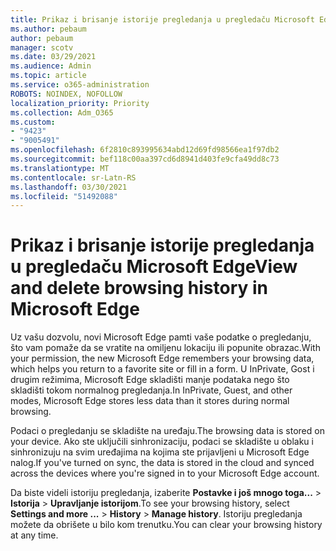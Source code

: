 ```yaml
---
title: Prikaz i brisanje istorije pregledanja u pregledaču Microsoft Edge
ms.author: pebaum
author: pebaum
manager: scotv
ms.date: 03/29/2021
ms.audience: Admin
ms.topic: article
ms.service: o365-administration
ROBOTS: NOINDEX, NOFOLLOW
localization_priority: Priority
ms.collection: Adm_O365
ms.custom:
- "9423"
- "9005491"
ms.openlocfilehash: 6f2810c893995634abd12d69fd98566ea1f97db2
ms.sourcegitcommit: bef118c00aa397cd6d8941d403fe9cfa49dd8c73
ms.translationtype: MT
ms.contentlocale: sr-Latn-RS
ms.lasthandoff: 03/30/2021
ms.locfileid: "51492088"
---
```

# <a name="view-and-delete-browsing-history-in-microsoft-edge"></a><span data-ttu-id="41d1f-102">Prikaz i brisanje istorije pregledanja u pregledaču Microsoft Edge</span><span class="sxs-lookup"><span data-stu-id="41d1f-102">View and delete browsing history in Microsoft Edge</span></span>

<span data-ttu-id="41d1f-103">Uz vašu dozvolu, novi Microsoft Edge pamti vaše podatke o pregledanju, što vam pomaže da se vratite na omiljenu lokaciju ili popunite obrazac.</span><span class="sxs-lookup"><span data-stu-id="41d1f-103">With your permission, the new Microsoft Edge remembers your browsing data, which helps you return to a favorite site or fill in a form.</span></span> <span data-ttu-id="41d1f-104">U InPrivate, Gost i drugim režimima, Microsoft Edge skladišti manje podataka nego što skladišti tokom normalnog pregledanja.</span><span class="sxs-lookup"><span data-stu-id="41d1f-104">In InPrivate, Guest, and other modes, Microsoft Edge stores less data than it stores during normal browsing.</span></span>

<span data-ttu-id="41d1f-105">Podaci o pregledanju se skladište na uređaju.</span><span class="sxs-lookup"><span data-stu-id="41d1f-105">The browsing data is stored on your device.</span></span> <span data-ttu-id="41d1f-106">Ako ste uključili sinhronizaciju, podaci se skladište u oblaku i sinhronizuju na svim uređajima na kojima ste prijavljeni u Microsoft Edge nalog.</span><span class="sxs-lookup"><span data-stu-id="41d1f-106">If you've turned on sync, the data is stored in the cloud and synced across the devices where you're signed in to your Microsoft Edge account.</span></span>

<span data-ttu-id="41d1f-107">Da biste videli istoriju pregledanja, izaberite **Postavke i još mnogo toga...**   >  **Istorija**  >  **Upravljanje istorijom**.</span><span class="sxs-lookup"><span data-stu-id="41d1f-107">To see your browsing history, select **Settings and more ...**  > **History** > **Manage history**.</span></span> <span data-ttu-id="41d1f-108">Istoriju pregledanja možete da obrišete u bilo kom trenutku.</span><span class="sxs-lookup"><span data-stu-id="41d1f-108">You can clear your browsing history at any time.</span></span>